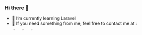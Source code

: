 ### Hi there 👋

<div class="grid">
  <div id="item-1">
    <ul>
      <li>🌱 I’m currently learning Laravel</li>
      <li>👯 If you need something from me, feel free to contact me at :</li>
      <a href="https://www.linkedin.com/in/zikri-suanda-61b19a225/"><img alt="linkedin" width="3%" style="padding:5px" src="https://img.icons8.com/linkedin"/></a>
	      <a href="https://www.facebook.com/zikri.suanda.56"><img alt="facebook" width="3%" style="padding:5px" src="https://img.icons8.com/facebook"/></a>
	      <a href="https://www.instagram.com/zikrisuanda090/"><img alt="instagram" width="3%" style="padding:5px" src="https://img.icons8.com/instagram"/></a>
    </ul>
  </div>
  </div>
</div>
